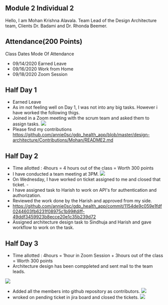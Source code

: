 ## Module 2 Individual 2
Hello, I am Mohan Krishna Alavala. Team Lead of the Design Architecture team, Clients Dr. Badami and Dr. Rhonda Beemer.

## Attendance(200 Points)
Class Dates Mode Of Attendance
- 09/14/2020 Earned Leave
- 09/16/2020 Work from Home
- 09/18/2020 Zoom Session

## Half Day 1
- Earned Leave
- As im not feeling well on Day 1, I was not into any big tasks. However i have worked the following thigs.
- Joined in a Zoom meeting with the scrum team and asked them to assign tasks.
![](https://github.com/annie0sc/gdp_health_app/blob/master/design-architecture/Meetings/Scrum%20meeting%20sep14.png?raw=true)
- Please find my contributions 
https://github.com/annie0sc/gdp_health_app/blob/master/design-architecture/Contributions/Mohan/README2.md


## Half Day 2
- Time allotted : 4hours = 4 hours out of the class = Worth 300 points
- I have conducted a team meeting at 3PM.
![](https://github.com/annie0sc/gdp_health_app/blob/master/design-architecture/Meetings/Team%20meeting%20sep16.png?raw=true)
- On Wednesday, I have worked on ticket assigned to me and closed that ticket.
-[](https://github.com/annie0sc/gdp_health_app/blob/master/design-architecture/Meetings/Scrum%20meeting%20sep14.png?raw=true)
- I have assigned task to Harish to work on API's for authentication and authorization.
- Reviewed the work done by the Harish and approved from my side.
- https://github.com/annie0sc/gdp_health_app/commit/1154de9c059e1fdf0244603fb6231f08975c1b99#diff-49ddf3459923b8ecce20e1c35b239d72 
- Assigned architecture design task to Sindhuja and Harish and gave workflow to work on the task.


## Half Day 3
- Time allotted : 4hours = 1hour in Zoom Session + 3hours out of the class = Worth 300 points
- Architecture design has been comppleted and sent mail to the team leads.

![](https://github.com/annie0sc/gdp_health_app/blob/master/design-architecture/Contributions/Mohan/ArchitectureMail.png?raw=true)


- Added all the members into github repository as contributors.
![](https://github.com/annie0sc/gdp_health_app/blob/master/design-architecture/Contributions/Mohan/MailforGitids.png?raw=true)
- wroked on pending ticket in jira board and closed the tickets.
![](https://github.com/annie0sc/gdp_health_app/blob/master/design-architecture/Contributions/Mohan/jiraboard.png?raw=true)